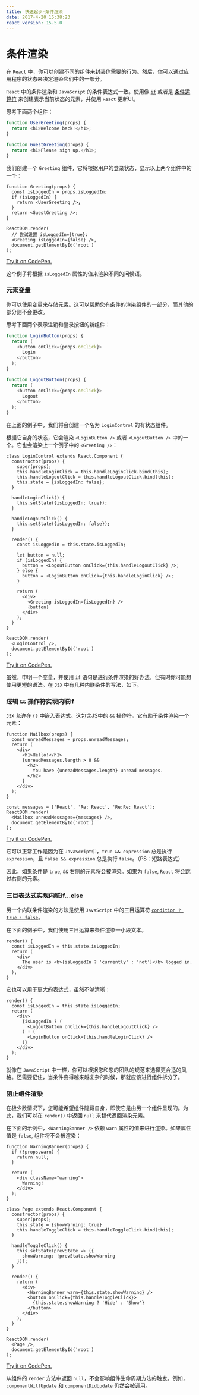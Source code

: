 ```yaml
---
title: 快速起步-条件渲染
date: 2017-4-20 15:38:23
react version: 15.5.0
---
```


# 条件渲染

在 `React` 中，你可以创建不同的组件来封装你需要的行为。然后，你可以通过应用程序的状态来决定渲染它们中的一部分。

`React` 中的条件渲染和 `JavaScript` 的条件表达式一致。使用像 [`if`](https://developer.mozilla.org/en-US/docs/Web/JavaScript/Reference/Statements/if...else) 或者是 [条件运算符](https://developer.mozilla.org/en/docs/Web/JavaScript/Reference/Operators/Conditional_Operator) 来创建表示当前状态的元素，并使用 `React` 更新UI。

思考下面两个组件：

```js
function UserGreeting(props) {
  return <h1>Welcome back!</h1>;
}

function GuestGreeting(props) {
  return <h1>Please sign up.</h1>;
}
```
我们创建一个 `Greeting` 组件，它将根据用户的登录状态，显示以上两个组件中的一个：

```javascript{3-7,11,12}
function Greeting(props) {
  const isLoggedIn = props.isLoggedIn;
  if (isLoggedIn) {
    return <UserGreeting />;
  }
  return <GuestGreeting />;
}

ReactDOM.render(
  // 尝试设置 isLoggedIn={true}:
  <Greeting isLoggedIn={false} />,
  document.getElementById('root')
);
```

[Try it on CodePen.](https://codepen.io/gaearon/pen/ZpVxNq?editors=0011)

这个例子将根据 `isLoggedIn` 属性的值来渲染不同的问候语。

### 元素变量

你可以使用变量来存储元素。这可以帮助您有条件的渲染组件的一部分，而其他的部分则不会更改。

思考下面两个表示注销和登录按钮的新组件：

```js
function LoginButton(props) {
  return (
    <button onClick={props.onClick}>
      Login
    </button>
  );
}

function LogoutButton(props) {
  return (
    <button onClick={props.onClick}>
      Logout
    </button>
  );
}
```

在上面的例子中，我们将会创建一个名为 `LoginControl` 的有状态组件。

根据它自身的状态，它会渲染 `<LoginButton />` 或者 `<LogoutButton />` 中的一个。它也会渲染上一个例子中的 `<Greeting />`：

```javascript{20-25,29,30}
class LoginControl extends React.Component {
  constructor(props) {
    super(props);
    this.handleLoginClick = this.handleLoginClick.bind(this);
    this.handleLogoutClick = this.handleLogoutClick.bind(this);
    this.state = {isLoggedIn: false};
  }

  handleLoginClick() {
    this.setState({isLoggedIn: true});
  }

  handleLogoutClick() {
    this.setState({isLoggedIn: false});
  }

  render() {
    const isLoggedIn = this.state.isLoggedIn;

    let button = null;
    if (isLoggedIn) {
      button = <LogoutButton onClick={this.handleLogoutClick} />;
    } else {
      button = <LoginButton onClick={this.handleLoginClick} />;
    }

    return (
      <div>
        <Greeting isLoggedIn={isLoggedIn} />
        {button}
      </div>
    );
  }
}

ReactDOM.render(
  <LoginControl />,
  document.getElementById('root')
);
```

[Try it on CodePen.](https://codepen.io/gaearon/pen/QKzAgB?editors=0010)

虽然，申明一个变量，并使用 `if` 语句是进行条件渲染的好办法，但有时你可能想使用更短的语法。在 `JSX` 中有几种内联条件的写法，如下。

### 逻辑 `&&` 操作符实现内联if

`JSX` 允许在 `{}` 中嵌入表达式。这包含JS中的 `&&` 操作符。它有助于条件渲染一个元素：

```js{6-10}
function Mailbox(props) {
  const unreadMessages = props.unreadMessages;
  return (
    <div>
      <h1>Hello!</h1>
      {unreadMessages.length > 0 &&
        <h2>
          You have {unreadMessages.length} unread messages.
        </h2>
      }
    </div>
  );
}

const messages = ['React', 'Re: React', 'Re:Re: React'];
ReactDOM.render(
  <Mailbox unreadMessages={messages} />,
  document.getElementById('root')
);
```

[Try it on CodePen.](https://codepen.io/gaearon/pen/ozJddz?editors=0010)

它可以正常工作是因为在 `JavaScript`中，`true && expression` 总是执行 `expression`，且 `false && expression` 总是执行 `false`。（PS：短路表达式）

因此，如果条件是 `true`, `&&` 右侧的元素将会被渲染。如果为 `false`, `React` 将会跳过右侧的元素。

### 三目表达式实现内联if...else

另一个内联条件渲染的方法是使用 `JavaScript` 中的三目运算符 [`condition ? true : false`](https://developer.mozilla.org/en/docs/Web/JavaScript/Reference/Operators/Conditional_Operator)。

在下面的例子中，我们使用三目运算来条件渲染一小段文本。

```javascript{5}
render() {
  const isLoggedIn = this.state.isLoggedIn;
  return (
    <div>
      The user is <b>{isLoggedIn ? 'currently' : 'not'}</b> logged in.
    </div>
  );
}
```
它也可以用于更大的表达式，虽然不够清晰：

```js{5,7,9}
render() {
  const isLoggedIn = this.state.isLoggedIn;
  return (
    <div>
      {isLoggedIn ? (
        <LogoutButton onClick={this.handleLogoutClick} />
      ) : (
        <LoginButton onClick={this.handleLoginClick} />
      )}
    </div>
  );
}
```

就像在 `JavaScript` 中一样，你可以根据您和您的团队的规范来选择更合适的风格。还需要记住，当条件变得越来越复杂的时候，那就应该进行组件拆分了。

### 阻止组件渲染

在极少数情况下，您可能希望组件隐藏自身，即使它是由另一个组件呈现的。为此，我们可以在 `render()` 中返回 `null` 来替代返回渲染元素。

在下面的示例中，`<WarningBanner />` 依赖 `warn` 属性的值来进行渲染。如果属性值是 `false`, 组件将不会被渲染：

```javascript{2-4,29}
function WarningBanner(props) {
  if (!props.warn) {
    return null;
  }

  return (
    <div className="warning">
      Warning!
    </div>
  );
}

class Page extends React.Component {
  constructor(props) {
    super(props);
    this.state = {showWarning: true}
    this.handleToggleClick = this.handleToggleClick.bind(this);
  }

  handleToggleClick() {
    this.setState(prevState => ({
      showWarning: !prevState.showWarning
    }));
  }

  render() {
    return (
      <div>
        <WarningBanner warn={this.state.showWarning} />
        <button onClick={this.handleToggleClick}>
          {this.state.showWarning ? 'Hide' : 'Show'}
        </button>
      </div>
    );
  }
}

ReactDOM.render(
  <Page />,
  document.getElementById('root')
);
```

[Try it on CodePen.](https://codepen.io/gaearon/pen/Xjoqwm?editors=0010)

从组件的 `render` 方法中返回 `null`，不会影响组件生命周期方法的触发。例如，`componentWillUpdate` 和 `componentDidUpdate` 仍然会被调用。
